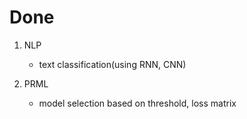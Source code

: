 # Done

1. NLP
    - text classification(using RNN, CNN)

2. PRML
    - model selection based on threshold, loss matrix


